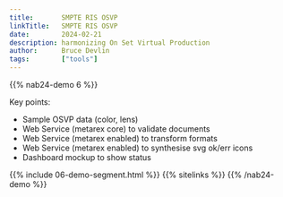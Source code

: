 ```yaml
---
title:       SMPTE RIS OSVP
linkTitle:   SMPTE RIS OSVP
date:        2024-02-21
description: harmonizing On Set Virtual Production
author:      Bruce Devlin
tags:        ["tools"]
---
```


{{% nab24-demo 6 %}}

Key points:

* Sample OSVP data (color, lens)
* Web Service (metarex core) to validate documents
* Web Service (metarex enabled) to transform formats
* Web Service (metarex enabled) to synthesise svg ok/err icons
* Dashboard mockup to show status

{{% include 06-demo-segment.html %}}
{{% sitelinks %}}
{{% /nab24-demo %}}
